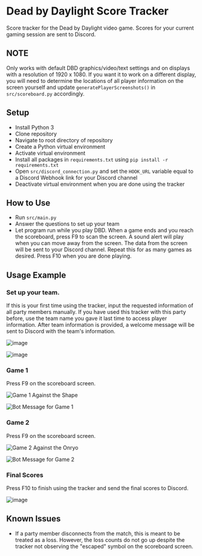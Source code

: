 # Dead by Daylight Score Tracker
Score tracker for the Dead by Daylight video game. Scores for your current gaming session are sent to Discord.

## NOTE

Only works with default DBD graphics/video/text settings and on displays with a resolution of 1920 x 1080. If you want it to work on a different display, you will need to determine the locations of all player information on the screen yourself and update `generatePlayerScreenshots()` in `src/scoreboard.py` accordingly.

## Setup
- Install Python 3
- Clone repository
- Navigate to root directory of repository
- Create a Python virtual environment
- Activate virtual environment
- Install all packages in `requirements.txt` using `pip install -r requirements.txt`
- Open `src/discord_connection.py` and set the `HOOK_URL` variable equal to a Discord Webhook link for your Discord channel
- Deactivate virtual environment when you are done using the tracker

## How to Use
- Run `src/main.py`
- Answer the questions to set up your team
- Let program run while you play DBD. When a game ends and you reach the scoreboard, press F9 to scan the screen. A sound alert will play when you can move away from the screen. The data from the screen will be sent to your Discord channel. Repeat this for as many games as desired. Press F10 when you are done playing.

## Usage Example

### Set up your team. 
If this is your first time using the tracker, input the requested information of all party members manually.
If you have used this tracker with this party before, use the team name you gave it last time to access player information.
After team information is provided, a welcome message will be sent to Discord with the team's information.

![image](https://user-images.githubusercontent.com/42816266/192924194-885383a5-4916-4d33-a0e2-c92fef4e51d2.png)

![image](https://user-images.githubusercontent.com/42816266/192916173-493ad476-3fa9-4482-927c-862aca7f59f5.png)

### Game 1
Press F9 on the scoreboard screen.

![Game 1 Against the Shape](https://user-images.githubusercontent.com/42816266/192924972-c6adbc41-59c7-41ea-bdd4-f8c8f065dd40.png)

![Bot Message for Game 1](https://user-images.githubusercontent.com/42816266/192924878-e77b7817-f851-45d5-bb96-0fadf4e5f446.png)


### Game 2

Press F9 on the scoreboard screen.

![Game 2 Against the Onryo](https://user-images.githubusercontent.com/42816266/192925146-6c1172d8-647a-4c86-9b11-df1d07bd9e4f.png)

![Bot Message for Game 2](https://user-images.githubusercontent.com/42816266/192924920-326661be-8c1c-4330-b856-4086281ce663.png)

### Final Scores

Press F10 to finish using the tracker and send the final scores to Discord.

![image](https://user-images.githubusercontent.com/42816266/192916227-6929be78-139f-4ad7-85bf-248d10418f5b.png)

## Known Issues
- If a party member disconnects from the match, this is meant to be treated as a loss. However, the loss counts do not go up despite the tracker not observing the "escaped" symbol on the scoreboard screen.
